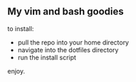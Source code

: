 ## My vim and bash goodies

to install: 
- pull the repo into your home directory
- navigate into the dotfiles directory
- run the install script

enjoy.
